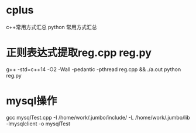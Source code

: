 # cplus
c++常用方式汇总
python 常用方式汇总

# 正则表达式提取reg.cpp reg.py
g++ -std=c++14 -O2 -Wall -pedantic -pthread reg.cpp && ./a.out
python reg.py

# mysql操作
gcc mysqlTest.cpp -I /home/work/.jumbo/include/ -L /home/work/.jumbo/lib -lmysqlclient -o mysqlTest
